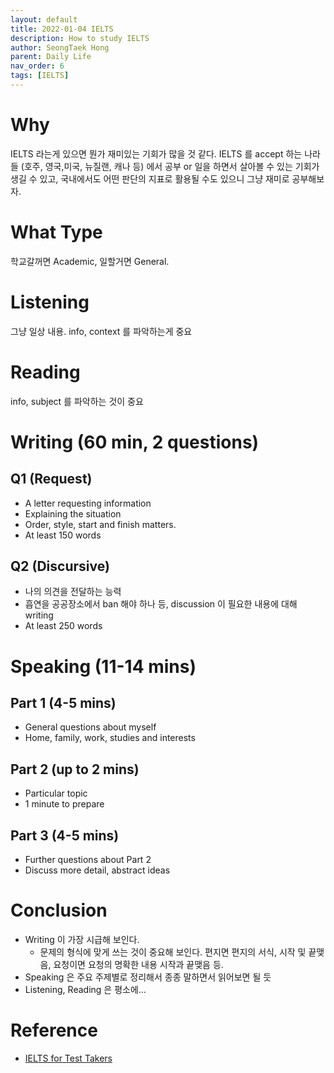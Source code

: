 ```yaml
---
layout: default
title: 2022-01-04 IELTS 
description: How to study IELTS 
author: SeongTaek Hong
parent: Daily Life 
nav_order: 6
tags: [IELTS]
---
```


# Why
IELTS 라는게 있으면 뭔가 재미있는 기회가 많을 것 같다. IELTS 를 accept 하는 나라들 (호주, 영국,미국, 뉴질랜, 캐나 등) 에서 공부 or 일을 하면서 살아볼 수 있는 기회가 생길 수 있고, 국내에서도 어떤 판단의 지표로 활용될 수도 있으니 그냥 재미로 공부해보자.

# What Type
학교갈꺼면 Academic,
일할거면 General.

# Listening
그냥 일상 내용. info, context 를 파악하는게 중요

# Reading
info, subject 를 파악하는 것이 중요

# Writing (60 min, 2 questions)
## Q1 (Request)
- A letter requesting information
- Explaining the situation
- Order, style, start and finish matters.
- At least 150 words

## Q2 (Discursive)
- 나의 의견을 전달하는 능력
- 흡연을 공공장소에서 ban 해야 하나 등, discussion 이 필요한 내용에 대해 writing
- At least 250 words

# Speaking (11-14 mins)
## Part 1 (4-5 mins)
- General questions about myself
- Home, family, work, studies and interests

## Part 2 (up to 2 mins)
- Particular topic
- 1 minute to prepare

## Part 3 (4-5 mins)
- Further questions about Part 2
- Discuss more detail, abstract ideas

# Conclusion
- Writing 이 가장 시급해 보인다.
	- 문제의 형식에 맞게 쓰는 것이 중요해 보인다. 편지면 편지의 서식, 시작 및 끝맺음, 요청이면 요청의 명확한 내용 시작과 끝맺음 등.
- Speaking 은 주요 주제별로 정리해서 종종 말하면서 읽어보면 될 듯
- Listening, Reading 은 평소에…

# Reference
- [IELTS for Test Takers](https://www.ielts.org/for-test-takers/test-format)

